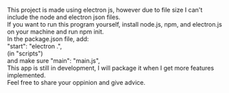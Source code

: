 This project is made using electron js, however due to file size I can't include the node and electron json files.<br>
If you want to run this program yourself, install node.js, npm, and electron.js on your machine and run npm init.<br>
In the package.json file, add:<br>
"start": "electron .",<br>
(in "scripts")<br>
and make sure "main": "main.js",<br>
This app is still in development, I will package it when I get more features implemented.<br>
Feel free to share your oppinion and give advice.<br>
